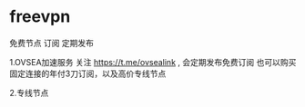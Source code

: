 # freevpn
免费节点 订阅 定期发布


1.OVSEA加速服务
  关注 https://t.me/ovsealink , 会定期发布免费订阅
  也可以购买固定连接的年付3刀订阅，以及高价专线节点

2.专线节点
